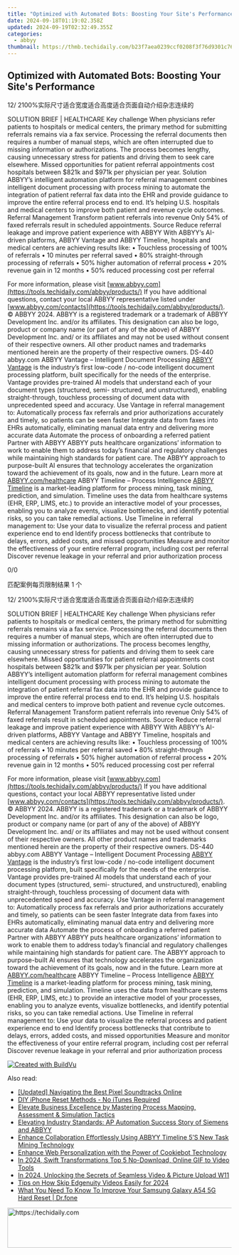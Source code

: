 ```yaml
---
title: "Optimized with Automated Bots: Boosting Your Site's Performance"
date: 2024-09-18T01:19:02.358Z
updated: 2024-09-19T02:32:49.355Z
categories:
  - abbyy
thumbnail: https://thmb.techidaily.com/b23f7aea0239ccf0208f3f76d9301c76c818b9985a4f6edf3b35f62e51fa261d.jpg
---
```


## Optimized with Automated Bots: Boosting Your Site's Performance

12/ 2100%实际尺寸适合宽度适合高度适合页面自动介绍杂志连续的

SOLUTION BRIEF | HEALTHCARE Key challenge When physicians refer patients to hospitals or medical centers, the primary method for submitting referrals remains via a fax service. Processing the referral documents then requires a number of manual steps, which are often interrupted due to missing information or authorizations. The process becomes lengthy, causing unnecessary stress for patients and driving them to seek care elsewhere. Missed opportunities for patient referral appointments cost hospitals between $821k and $971k per physician per year. Solution ABBYY’s intelligent automation platform for referral management combines intelligent document processing with process mining to automate the integration of patient referral fax data into the EHR and provide guidance to improve the entire referral process end to end. It’s helping U.S. hospitals and medical centers to improve both patient and revenue cycle outcomes. Referral Management Transform patient referrals into revenue Only 54% of faxed referrals result in scheduled appointments. Source Reduce referral leakage and improve patient experience with ABBYY With ABBYY’s AI-driven platforms, ABBYY Vantage and ABBYY Timeline, hospitals and medical centers are achieving results like: • Touchless processing of 100% of referrals • 10 minutes per referral saved • 80% straight-through processing of referrals • 50% higher automation of referral process • 20% revenue gain in 12 months • 50% reduced processing cost per referral 

For more information, please visit [www.abbyy.com](https://tools.techidaily.com/abbyy/products/) If you have additional questions, contact your local ABBYY representative listed under [www.abbyy.com/contacts](https://tools.techidaily.com/abbyy/products/). © ABBYY 2024\. ABBYY is a registered trademark or a trademark of ABBYY Development Inc. and/or its affiliates. This designation can also be logo, product or company name (or part of any of the above) of ABBYY Development Inc. and/ or its affiliates and may not be used without consent of their respective owners. All other product names and trademarks mentioned herein are the property of their respective owners. DS-440 abbyy.com ABBYY Vantage – Intelligent Document Processing [ABBYY Vantage](https://tools.techidaily.com/abbyy/products/) is the industry’s first low-code / no-code intelligent document processing platform, built specifically for the needs of the enterprise. Vantage provides pre-trained AI models that understand each of your document types (structured, semi- structured, and unstructured), enabling straight-through, touchless processing of document data with unprecedented speed and accuracy. Use Vantage in referral management to: Automatically process fax referrals and prior authorizations accurately and timely, so patients can be seen faster Integrate data from faxes into EHRs automatically, eliminating manual data entry and delivering more accurate data Automate the process of onboarding a referred patient Partner with ABBYY ABBYY puts healthcare organizations’ information to work to enable them to address today’s financial and regulatory challenges while maintaining high standards for patient care. The ABBYY approach to purpose-built AI ensures that technology accelerates the organization toward the achievement of its goals, now and in the future. Learn more at [ABBYY.com/healthcare](https://tools.techidaily.com/abbyy/products/) ABBYY Timeline – Process Intelligence [ABBYY Timeline](https://tools.techidaily.com/abbyy/products/) is a market-leading platform for process mining, task mining, prediction, and simulation. Timeline uses the data from healthcare systems (EHR, ERP, LIMS, etc.) to provide an interactive model of your processes, enabling you to analyze events, visualize bottlenecks, and identify potential risks, so you can take remedial actions. Use Timeline in referral management to: Use your data to visualize the referral process and patient experience end to end Identify process bottlenecks that contribute to delays, errors, added costs, and missed opportunities Measure and monitor the effectiveness of your entire referral program, including cost per referral Discover revenue leakage in your referral and prior authorization process 

0/0

匹配案例每页限制结果 1 个

12/ 2100%实际尺寸适合宽度适合高度适合页面自动介绍杂志连续的

SOLUTION BRIEF | HEALTHCARE Key challenge When physicians refer patients to hospitals or medical centers, the primary method for submitting referrals remains via a fax service. Processing the referral documents then requires a number of manual steps, which are often interrupted due to missing information or authorizations. The process becomes lengthy, causing unnecessary stress for patients and driving them to seek care elsewhere. Missed opportunities for patient referral appointments cost hospitals between $821k and $971k per physician per year. Solution ABBYY’s intelligent automation platform for referral management combines intelligent document processing with process mining to automate the integration of patient referral fax data into the EHR and provide guidance to improve the entire referral process end to end. It’s helping U.S. hospitals and medical centers to improve both patient and revenue cycle outcomes. Referral Management Transform patient referrals into revenue Only 54% of faxed referrals result in scheduled appointments. Source Reduce referral leakage and improve patient experience with ABBYY With ABBYY’s AI-driven platforms, ABBYY Vantage and ABBYY Timeline, hospitals and medical centers are achieving results like: • Touchless processing of 100% of referrals • 10 minutes per referral saved • 80% straight-through processing of referrals • 50% higher automation of referral process • 20% revenue gain in 12 months • 50% reduced processing cost per referral 

For more information, please visit [www.abbyy.com](https://tools.techidaily.com/abbyy/products/) If you have additional questions, contact your local ABBYY representative listed under [www.abbyy.com/contacts](https://tools.techidaily.com/abbyy/products/). © ABBYY 2024\. ABBYY is a registered trademark or a trademark of ABBYY Development Inc. and/or its affiliates. This designation can also be logo, product or company name (or part of any of the above) of ABBYY Development Inc. and/ or its affiliates and may not be used without consent of their respective owners. All other product names and trademarks mentioned herein are the property of their respective owners. DS-440 abbyy.com ABBYY Vantage – Intelligent Document Processing [ABBYY Vantage](https://tools.techidaily.com/abbyy/products/) is the industry’s first low-code / no-code intelligent document processing platform, built specifically for the needs of the enterprise. Vantage provides pre-trained AI models that understand each of your document types (structured, semi- structured, and unstructured), enabling straight-through, touchless processing of document data with unprecedented speed and accuracy. Use Vantage in referral management to: Automatically process fax referrals and prior authorizations accurately and timely, so patients can be seen faster Integrate data from faxes into EHRs automatically, eliminating manual data entry and delivering more accurate data Automate the process of onboarding a referred patient Partner with ABBYY ABBYY puts healthcare organizations’ information to work to enable them to address today’s financial and regulatory challenges while maintaining high standards for patient care. The ABBYY approach to purpose-built AI ensures that technology accelerates the organization toward the achievement of its goals, now and in the future. Learn more at [ABBYY.com/healthcare](https://tools.techidaily.com/abbyy/products/) ABBYY Timeline – Process Intelligence [ABBYY Timeline](https://tools.techidaily.com/abbyy/products/) is a market-leading platform for process mining, task mining, prediction, and simulation. Timeline uses the data from healthcare systems (EHR, ERP, LIMS, etc.) to provide an interactive model of your processes, enabling you to analyze events, visualize bottlenecks, and identify potential risks, so you can take remedial actions. Use Timeline in referral management to: Use your data to visualize the referral process and patient experience end to end Identify process bottlenecks that contribute to delays, errors, added costs, and missed opportunities Measure and monitor the effectiveness of your entire referral program, including cost per referral Discover revenue leakage in your referral and prior authorization process 

[![Created with BuildVu](https://www.abbyy.com/buildvu-logo.png)](https://www.idrsolutions.com/online-pdf-to-html-converter)

<ins class="adsbygoogle"
     style="display:block"
     data-ad-format="autorelaxed"
     data-ad-client="ca-pub-7571918770474297"
     data-ad-slot="1223367746"></ins>

<ins class="adsbygoogle"
     style="display:block"
     data-ad-client="ca-pub-7571918770474297"
     data-ad-slot="8358498916"
     data-ad-format="auto"
     data-full-width-responsive="true"></ins>

<span class="atpl-alsoreadstyle">Also read:</span>
<div><ul>
<li><a href="https://extra-guidance.techidaily.com/updated-navigating-the-best-pixel-soundtracks-online/"><u>[Updated] Navigating the Best Pixel Soundtracks Online</u></a></li>
<li><a href="https://fox-that.techidaily.com/diy-iphone-reset-methods-no-itunes-required/"><u>DIY iPhone Reset Methods - No iTunes Required</u></a></li>
<li><a href="https://solve-popular.techidaily.com/elevate-business-excellence-by-mastering-process-mapping-assessment-and-simulation-tactics/"><u>Elevate Business Excellence by Mastering Process Mapping, Assessment & Simulation Tactics</u></a></li>
<li><a href="https://solve-popular.techidaily.com/elevating-industry-standards-ap-automation-success-story-of-siemens-and-abbyy/"><u>Elevating Industry Standards: AP Automation Success Story of Siemens and ABBYY</u></a></li>
<li><a href="https://solve-popular.techidaily.com/enhance-collaboration-effortlessly-using-abbyy-timeline-5s-new-task-mining-technology/"><u>Enhance Collaboration Effortlessly Using ABBYY Timeline 5’S New Task Mining Technology</u></a></li>
<li><a href="https://solve-popular.techidaily.com/enhance-web-personalization-with-the-power-of-cookiebot-technology/"><u>Enhance Web Personalization with the Power of Cookiebot Technology</u></a></li>
<li><a href="https://fox-blue.techidaily.com/in-2024-swift-transformations-top-5-no-download-online-gif-to-video-tools/"><u>In 2024, Swift Transformations Top 5 No-Download, Online GIF to Video Tools</u></a></li>
<li><a href="https://some-approaches.techidaily.com/in-2024-unlocking-the-secrets-of-seamless-video-and-picture-upload-w11/"><u>In 2024, Unlocking the Secrets of Seamless Video & Picture Upload W11</u></a></li>
<li><a href="https://fox-http.techidaily.com/tips-on-how-skip-edgenuity-videos-easily-for-2024/"><u>Tips on How Skip Edgenuity Videos Easily for 2024</u></a></li>
<li><a href="https://techidaily.com/what-you-need-to-know-to-improve-your-samsung-galaxy-a54-5g-hard-reset-drfone-by-drfone-reset-android-reset-android/"><u>What You Need To Know To Improve Your Samsung Galaxy A54 5G Hard Reset | Dr.fone</u></a></li>
</ul></div>

<!-- affiliate ads begin -->
<a href="https://appsumo.8odi.net/c/5597632/2052059/7443" target="_top" id="2052059">
  <img src="//a.impactradius-go.com/display-ad/7443-2052059" border="0" alt="https://techidaily.com" width="728" height="90"/>
</a>
<img height="0" width="0" src="https://appsumo.8odi.net/i/5597632/2052059/7443" style="position:absolute;visibility:hidden;" border="0" />
<!-- affiliate ads end -->

